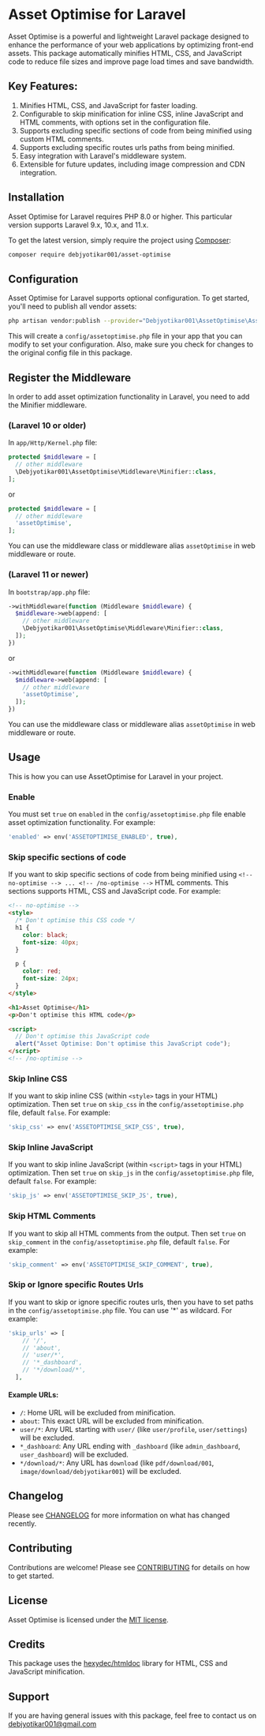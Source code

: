 # Asset Optimise for Laravel

Asset Optimise is a powerful and lightweight Laravel package designed to enhance the performance of your web applications by optimizing front-end assets. This package automatically minifies HTML, CSS, and JavaScript code to reduce file sizes and improve page load times and save bandwidth.

## Key Features:

1. Minifies HTML, CSS, and JavaScript for faster loading.
2. Configurable to skip minification for inline CSS, inline JavaScript and HTML comments, with options set in the configuration file.
3. Supports excluding specific sections of code from being minified using custom HTML comments.
4. Supports excluding specific routes urls paths from being minified.
5. Easy integration with Laravel's middleware system.
6. Extensible for future updates, including image compression and CDN integration.

## Installation

Asset Optimise for Laravel requires PHP 8.0 or higher. This particular version supports Laravel 9.x, 10.x, and 11.x.

To get the latest version, simply require the project using [Composer](https://getcomposer.org):

```sh
composer require debjyotikar001/asset-optimise
```

## Configuration

Asset Optimise for Laravel supports optional configuration. To get started, you'll need to publish all vendor assets:

```sh
php artisan vendor:publish --provider="Debjyotikar001\AssetOptimise\AssetOptimiseServiceProvider"
```

This will create a `config/assetoptimise.php` file in your app that you can modify to set your configuration. Also, make sure you check for changes to the original config file in this package.

## Register the Middleware
In order to add asset optimization functionality in Laravel, you need to add the Minifier middleware.

### (Laravel 10 or older)
In `app/Http/Kernel.php` file:

```php
protected $middleware = [
  // other middleware
  \Debjyotikar001\AssetOptimise\Middleware\Minifier::class,
];
```
or 
```php
protected $middleware = [
  // other middleware
  'assetOptimise',
];
```
You can use the middleware class or middleware alias `assetOptimise` in web middleware or route.

### (Laravel 11 or newer)
In `bootstrap/app.php` file:

```php
->withMiddleware(function (Middleware $middleware) {
  $middleware->web(append: [
    // other middleware
    \Debjyotikar001\AssetOptimise\Middleware\Minifier::class,
  ]);
})
```
or 
```php
->withMiddleware(function (Middleware $middleware) {
  $middleware->web(append: [
    // other middleware
    'assetOptimise',
  ]);
})
```
You can use the middleware class or middleware alias `assetOptimise` in web middleware or route.

## Usage
This is how you can use AssetOptimise for Laravel in your project.

### Enable
You must set `true` on `enabled` in the `config/assetoptimise.php` file enable asset optimization functionality. For example:

```php
'enabled' => env('ASSETOPTIMISE_ENABLED', true),
```

### Skip specific sections of code
If you want to skip specific sections of code from being minified using `<!-- no-optimise --> ... <!-- /no-optimise -->` HTML comments. This sections supports HTML, CSS and JavaScript code. For example:

```html
<!-- no-optimise -->
<style>
  /* Don't optimise this CSS code */
  h1 {
    color: black;
    font-size: 40px;
  }

  p {
    color: red;
    font-size: 24px;
  }
</style>

<h1>Asset Optimise</h1>
<p>Don't optimise this HTML code</p>

<script>
  // Don't optimise this JavaScript code
  alert("Asset Optimise: Don't optimise this JavaScript code");
</script>
<!-- /no-optimise -->
```

### Skip Inline CSS
If you want to skip inline CSS (within `<style>` tags in your HTML) optimization. Then set `true` on `skip_css` in the `config/assetoptimise.php` file, default `false`. For example:

```php
'skip_css' => env('ASSETOPTIMISE_SKIP_CSS', true),
```

### Skip Inline JavaScript
If you want to skip inline JavaScript (within `<script>` tags in your HTML) optimization. Then set `true` on `skip_js` in the `config/assetoptimise.php` file, default `false`. For example:

```php
'skip_js' => env('ASSETOPTIMISE_SKIP_JS', true),
```

### Skip HTML Comments
If you want to skip all HTML comments from the output. Then set `true` on `skip_comment` in the `config/assetoptimise.php` file, default `false`. For example:

```php
'skip_comment' => env('ASSETOPTIMISE_SKIP_COMMENT', true),
```

### Skip or Ignore specific Routes Urls
If you want to skip or ignore specific routes urls, then you have to set paths in the `config/assetoptimise.php` file. You can use '*' as wildcard. For example:

```php
'skip_urls' => [
    // '/',
    // 'about',
    // 'user/*',
    // '*_dashboard',
    // '*/download/*',
  ],
```
#### Example URLs:
- `/`: Home URL will be excluded from minification.
- `about`: This exact URL will be excluded from minification.
- `user/*`: Any URL starting with `user/` (like `user/profile`, `user/settings`) will be excluded.
- `*_dashboard`: Any URL ending with `_dashboard` (like `admin_dashboard`, `user_dashboard`) will be excluded.
- `*/download/*`: Any URL has `download` (like `pdf/download/001`, `image/download/debjyotikar001`) will be excluded.

## Changelog

Please see [CHANGELOG](CHANGELOG.md) for more information on what has changed recently.

## Contributing

Contributions are welcome! Please see [CONTRIBUTING](CONTRIBUTING.md) for details on how to get started.

## License

Asset Optimise is licensed under the [MIT license](LICENSE).

## Credits

This package uses the [hexydec/htmldoc](https://github.com/hexydec/htmldoc) library for HTML, CSS and JavaScript minification.

## Support

If you are having general issues with this package, feel free to contact us on [debjyotikar001@gmail.com](mailto:debjyotikar001@gmail.com)

